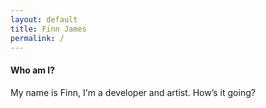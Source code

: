 ```yaml
---
layout: default
title: Finn James
permalink: /
---
```


#### Who am I?

My name is Finn, I'm a developer and artist. How’s it going?